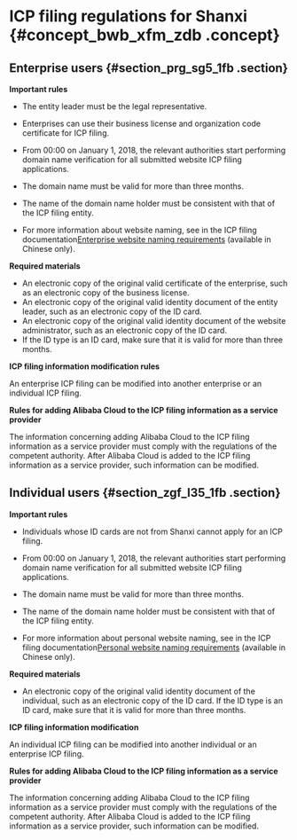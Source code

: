 # ICP filing regulations for Shanxi {#concept_bwb_xfm_zdb .concept}

## Enterprise users {#section_prg_sg5_1fb .section}

 **Important rules** 

-   The entity leader must be the legal representative.
-   Enterprises can use their business license and organization code certificate for ICP filing.
-   From 00:00 on January 1, 2018, the relevant authorities start performing domain name verification for all submitted website ICP filing applications.

-   The domain name must be valid for more than three months.
-   The name of the domain name holder must be consistent with that of the ICP filing entity.
-   For more information about website naming, see in the ICP filing documentation[Enterprise website naming requirements](https://help.aliyun.com/knowledge_detail/36948.html#title-yw5-zl7-utv) \(available in Chinese only\).


 **Required materials** 

-   An electronic copy of the original valid certificate of the enterprise, such as an electronic copy of the business license.
-   An electronic copy of the original valid identity document of the entity leader, such as an electronic copy of the ID card.
-   An electronic copy of the original valid identity document of the website administrator, such as an electronic copy of the ID card.
-   If the ID type is an ID card, make sure that it is valid for more than three months.

 **ICP filing information modification rules** 

An enterprise ICP filing can be modified into another enterprise or an individual ICP filing.

 **Rules for adding Alibaba Cloud to the ICP filing information as a service provider** 

The information concerning adding Alibaba Cloud to the ICP filing information as a service provider must comply with the regulations of the competent authority. After Alibaba Cloud is added to the ICP filing information as a service provider, such information can be modified.

## Individual users {#section_zgf_l35_1fb .section}

 **Important rules** 

-   Individuals whose ID cards are not from Shanxi cannot apply for an ICP filing.
-   From 00:00 on January 1, 2018, the relevant authorities start performing domain name verification for all submitted website ICP filing applications.

-   The domain name must be valid for more than three months.
-   The name of the domain name holder must be consistent with that of the ICP filing entity.
-   For more information about personal website naming, see in the ICP filing documentation[Personal website naming requirements](https://help.aliyun.com/knowledge_detail/36948.html#title-lhm-b1g-ehx) \(available in Chinese only\).


 **Required materials** 

-   An electronic copy of the original valid identity document of the individual, such as an electronic copy of the ID card. If the ID type is an ID card, make sure that it is valid for more than three months.

 **ICP filing information modification** 

An individual ICP filing can be modified into another individual or an enterprise ICP filing.

 **Rules for adding Alibaba Cloud to the ICP filing information as a service provider** 

The information concerning adding Alibaba Cloud to the ICP filing information as a service provider must comply with the regulations of the competent authority. After Alibaba Cloud is added to the ICP filing information as a service provider, such information can be modified.

